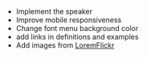 - Implement the speaker
- Improve mobile responsiveness
- Change font menu background color
- add links in definitions and examples
- Add images from [LoremFlickr](https://loremflickr.com)